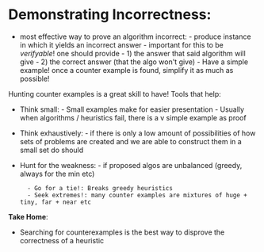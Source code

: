 # Demonstrating Incorrectness:

- most effective way to prove an algorithm incorrect: - produce instance in which it yields an incorrect answer - important for this to be _verifyable_! one should provide - 1) the answer that said algorithm will give - 2) the correct answer (that the algo won't give) - Have a simple example! once a counter example is found, simplify it as much as possible!

Hunting counter examples is a great skill to have! Tools that help:

- Think small: - Small examples make for easier presentation - Usually when algorithms / heuristics fail, there is a v simple example as proof

- Think exhaustively: - if there is only a low amount of possibilities of how sets of problems are created
  and we are able to construct them in a small set do should

- Hunt for the weakness: - if proposed algos are unbalanced (greedy, always for the min etc)

      	- Go for a tie!: Breaks greedy heuristics
      	- Seek extremes!: many counter examples are mixtures of huge + tiny, far + near etc

**Take Home**:

- Searching for counterexamples is the best way to disprove the correctness of a heuristic
